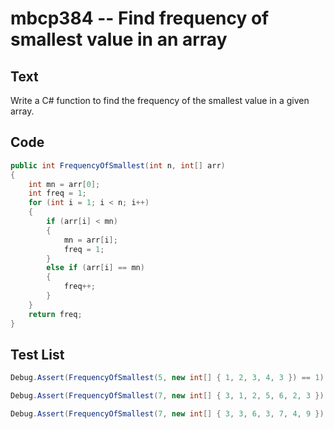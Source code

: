 # mbcp384 -- Find frequency of smallest value in an array

## Text

Write a C# function to find the frequency of the smallest value in a given array.

## Code

```csharp
public int FrequencyOfSmallest(int n, int[] arr) 
{ 
    int mn = arr[0]; 
    int freq = 1; 
    for (int i = 1; i < n; i++) 
    { 
        if (arr[i] < mn) 
        { 
            mn = arr[i]; 
            freq = 1; 
        } 
        else if (arr[i] == mn) 
        { 
            freq++; 
        } 
    } 
    return freq; 
}
```

## Test List

```csharp
Debug.Assert(FrequencyOfSmallest(5, new int[] { 1, 2, 3, 4, 3 }) == 1);
```

```csharp
Debug.Assert(FrequencyOfSmallest(7, new int[] { 3, 1, 2, 5, 6, 2, 3 }) == 1);
```

```csharp
Debug.Assert(FrequencyOfSmallest(7, new int[] { 3, 3, 6, 3, 7, 4, 9 }) == 3);
```
